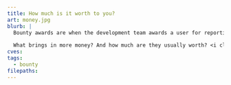 ```yaml
---
title: How much is it worth to you?
art: money.jpg
blurb: |
  Bounty awards are when the development team awards a user for reporting a vulnerability. The more severe the problem, the bigger the reward.
  
  What brings in more money? And how much are they usually worth? <i class="fi-pricetag-multiple" style="color:#25C322"></i>[Explore vulnerabilities that were awarded a bounty](/tags/bounty)
cves:
tags:
  - bounty
filepaths:
---
```


